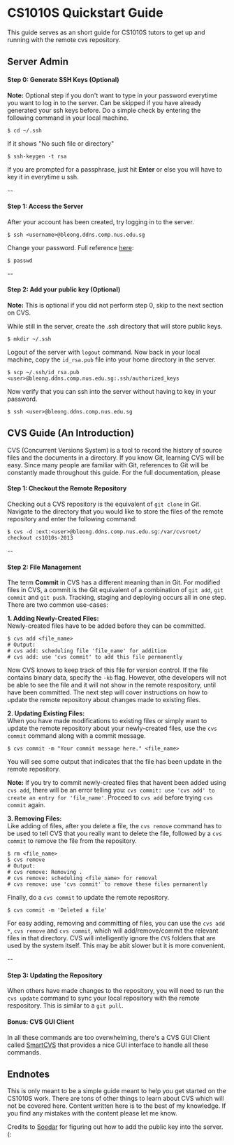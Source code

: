 CS1010S Quickstart Guide
==

This guide serves as an short guide for CS1010S tutors to get up and running with the remote cvs repository.

## Server Admin

#### Step 0: Generate SSH Keys (Optional)

**Note:** Optional step if you don't want to type in your password everytime you want to log in to the server. Can be skipped if you have already generated your ssh keys before. Do a simple check by entering the following command in your local machine.

    $ cd ~/.ssh

If it shows "No such file or directory"

    $ ssh-keygen -t rsa

If you are prompted for a passphrase, just hit **Enter** or else you will have to key it in everytime u ssh.

--
#### Step 1: Access the Server
After your account has been created, try logging in to the server.
    
    $ ssh <username>@bleong.ddns.comp.nus.edu.sg

Change your password. Full reference [here](http://www.cyberciti.biz/faq/linux-set-change-password-how-to/):

    $ passwd
  
--  
#### Step 2: Add your public key (Optional)
**Note:** This is optional if you did not perform step 0, skip to the next section on CVS.

While still in the server, create the .ssh directory that will store public keys.

    $ mkdir ~/.ssh
    
Logout of the server with `logout` command. Now back in your local machine, copy the `id_rsa.pub` file into your home directory in the server.

    $ scp ~/.ssh/id_rsa.pub <user>@bleong.ddns.comp.nus.edu.sg:.ssh/authorized_keys

Now verify that you can ssh into the server without having to key in your password.

    $ ssh <user>@bleong.ddns.comp.nus.edu.sg
  
  
  
## CVS Guide (An Introduction)

CVS (Concurrent Versions System) is a tool to record the history of source files and the documents in a directory. If you know Git, learning CVS will be easy. Since many people are familiar with Git, references to Git will be constantly made throughout this guide. For the full documentation, please 

#### Step 1: Checkout the Remote Repository

Checking out a CVS repository is the equivalent of `git clone` in Git. Navigate to the directory that you would like to store the files of the remote repository and enter the following command:

    $ cvs -d :ext:<user>@bleong.ddns.comp.nus.edu.sg:/var/cvsroot/ checkout cs1010s-2013
    
--
#### Step 2: File Management

The term **Commit** in CVS has a different meaning than in Git. For modified files in CVS, a commit is the Git equivalent of a combination of `git add`, `git commit` and `git push`. Tracking, staging and deploying occurs all in one step. There are two common use-cases:

**1. Adding Newly-Created Files:**  
Newly-created files have to be added before they can be committed.

    $ cvs add <file_name>
    # Output:
    # cvs add: scheduling file 'file_name' for addition
    # cvs add: use 'cvs commit' to add this file permanently
  
Now CVS knows to keep track of this file for version control. If the file contains binary data, specify the `-kb` flag. However, othe developers will not be able to see the file and it will not show in the remote respository, until have been committed. The next step will cover instructions on how to update the remote repository about changes made to existing files.
  
**2. Updating Existing Files:**  
When you have made modifications to existing files or simply want to update the remote repository about your newly-created files, use the `cvs commit` command along with a commit message.

    $ cvs commit -m "Your commit message here." <file_name>
    
You will see some output that indicates that the file has been update in the remote repository.  

**Note:** If you try to commit newly-created files that havent been added using `cvs add`, there will be an error telling you: `cvs commit: use 'cvs add' to create an entry for 'file_name'`. Proceed to `cvs add` before trying `cvs commit` again.

**3. Removing Files:**  
Like adding of files, after you delete a file, the `cvs remove` command has to be used to tell CVS that you really want to delete the file, followed by a `cvs commit` to remove the file from the repository.

    $ rm <file_name>
    $ cvs remove
    # Output:
    # cvs remove: Removing .
    # cvs remove: scheduling <file_name> for removal
    # cvs remove: use 'cvs commit' to remove these files permanently

Finally, do a `cvs commit` to update the remote repository.

    $ cvs commit -m 'Deleted a file'

For easy adding, removing and committing of files, you can use the `cvs add *`, `cvs remove` and `cvs commit`, which will add/remove/commit the relevant files in that directory. CVS will intelligently ignore the `CVS` folders that are used by the system itself. This may be abit slower but it is more convenient.

--
#### Step 3: Updating the Repository

When others have made changes to the repository, you will need to run the `cvs update` command to sync your local repository with the remote respository. This is similar to a `git pull`.


#### Bonus: CVS GUI Client

In all these commands are too overwhelming, there's a CVS GUI Client called [SmartCVS](http://www.syntevo.com/smartcvs/) that provides a nice GUI interface to handle all these commands.

## Endnotes

This is only meant to be a simple guide meant to help you get started on the CS1010S work. There are tons of other things to learn about CVS which will not be covered here. Content written here is to the best of my knowledge. If you find any mistakes with the content please let me know.

Credits to [Soedar](https://github.com/soedar) for figuring out how to add the public key into the server. (:
